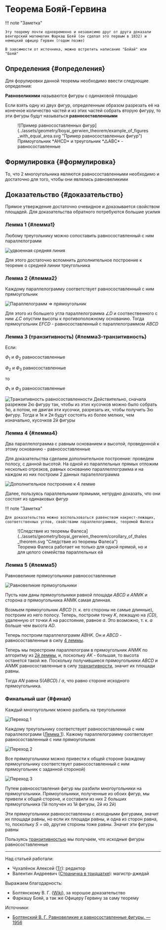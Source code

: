 # Теорема Бояй-Гервина

!!! note "Заметка"

    Эту теорему почти одновременно и независимо друг от друга доказали венгерский математик Фаркаш Бояй (он сделал это первым в 1832) и немецкий офицер Гервин (годом позже)

    В завсимости от источника, можно встретить написание "Бойай" или "Бояй"

## Определения {#определения}

Для форулировки данной теоремы необходимо ввести следующие определния:

**Равновеликими** называются фигуры с одинаковой площадью

Если взять одну из двух фигур, определенным образом разрезать её на конечное количество частей и из этих частей собрать вторую фигуру, то эти фигуры будут называться **равносоставленными**

<figure markdown="span">
    ![Пример равносоставленных фигур](../assets/geometry/boyai_gerwien_theorem/example_of_figures_with_equal_area.svg "Пример равносоставленных фигур")
    <figcaption>Прямоугольник *AHCD* и треугольник *△ABC* - равносоставленные</figcaption>
</figure>

## Формулировка {#формулировка}

То, что 2 многоугольника являются равносоставленными необходимо и достаточно для того, чтобы они являлись равновеликими

## Доказательство {#доказательство}

Прямое утверждение достаточно очевидное и доказывается свойством площадей. Для доказательства обратного потребуются большие усилия

### Лемма 1 {#лемма1}

Любому треугольнику можно сопоставить равносоставленный с ним параллелограмм

![удвоенная средняя линия](../assets/geometry/boyai_gerwien_theorem/lemma1.svg "удвоенная средняя линия")

Для этого достаточно вспомнить дополнительное построение к теореме о средней линии треугольника

### Лемма 2 {#лемма2}

Каждому параллелограмму соответствует равносоставленный с ним прямоугольник

![Параллелограмм ⇒ прямоугольник](../assets/geometry/boyai_gerwien_theorem/lemma2.svg "Параллелограмм ⇒ прямоугольник")

Для этого из большего угла параллелограмма $\angle D$ и соотвественного с ним $\angle С$ опустим высоты к противоположному основанию. Тогда прямоугольник *EFCD* - равносоставленный с параллелограммом *ABCD*

### Лемма 3 (транзитивность) {#лемма3-транзитивность}

Если:

$Ф_1$ и $Ф_2$ равносоставленные

$Ф_2$ и $Ф_3$ равносоставленные

то

$Ф_1$ и $Ф_3$ равносоставленные

![Транзитивность равносоставленности](../assets/geometry/boyai_gerwien_theorem/transitivity.svg "Транзитивность равносоставленности")
Действительно, сначала разрежем 2ю фигуру так, чтобы из этих кусочков можно было собрать 1ю, а потом, не двигая эти кусочки, разрезать их, чтобы получить 3ю фигуру. Тогда и 1я и 2я будут состоять из более мелких, чем изначально, кусочков 2й фигуры

### Лемма 4 {#лемма4}

Два параллелограмма с равным основанием и высотой, проведенной к этому основанию - равносоставленные

Для доказательства сделаем дополнительное построение: проведем полосу, с данной высотой. На одной из параллельных прямых отложим несколько отрезков, равных основанию параллеллограмма и на каждом из них построим 2 данных паралеллограмма

![Дополнительное построение к 4 лемме](../assets/geometry/boyai_gerwien_theorem/lemma4.svg "Дополнительное построение к 4 лемме")

Далее, пользуясь параллельными прямыми, нетрудно доказать, что они состоят из одинаковых фигур

!!! note "Заметка"

    Для доказательства можно воспользоваться равенством накрест-лежащих, соответственных углов, свойствами параллелограммов, теоремой Фалеса

<figure markdown="span">
    ![Следствие из теоремы Фалеса](../assets/geometry/boyai_gerwien_theorem/corollary_of_thales_theorem.svg "Следствие из теоремы Фалеса")
    <figcaption>Теорема Фалеса работает не только для одной прямой, но и для целого семейства параллельных ей</figcaption>
</figure>

### Лемма 5 {#лемма5}

Равновеликие прямоугольники равносоставленные

![Равновеликие прямоугольники](../assets/geometry/boyai_gerwien_theorem/lemma5.svg "Равновеликие прямоугольники")

Пусть нам даны прямоугольники равной площади *ABCD* и *ANMK* и сторона *a* прямоугольника ANMK самая длинная.

Возмьем прямоугольник *ABCD* (т. к. его стороны не самые длинные), построим из него полосу. Теперь, построим точку *K*, лежащую на *(CD)*, удаленную от точки *A* на расстояние, равное *a*. Это возможно, т. к. *a* больше чем высота *AD*.

Теперь построим параллелограмм *ABHK*. Он и *ABCD* - равносоставленные в силу [4 леммы](#лемма4).

Теперь мы перестроим параллелограм в прямоугольник *ANMK* по алгоритму из [2й леммы](#лемма2), и, поскольку *AK* - большая, то высота останется такой же. Поскольку получившиеся прямоугольники *ABCD* и *ANMK* равносоставленные в силу [транзитивности](#лемма3-транзитивность), значит их площади равны.

Тогда *AN* равна S(*ABCD*) / *a*, что равно стороне исходного прямоугольника.

### Финальный шаг {#финал}

Каждый многоугольник можно разбить на треугольники

![Переход 1](../assets/geometry/boyai_gerwien_theorem/transfer1.svg)

Каждому треугольнику соответствует равносоставленный с ним параллелограмм ([Лемма 1](#лемма1)). Кажому параллелограмму соответсвует равносоставленный с ним прямоугольник

![Переход 2](../assets/geometry/boyai_gerwien_theorem/transfer2.svg)

Все прямоугольники можно привести к общей стороне (каждому прямоугольнику соответствует равносоставленный с ним прямоугольник с заданной стороной)

![Переход 3](../assets/geometry/boyai_gerwien_theorem/transfer3.svg)

Путем равносоставления фигур мы разбили многоугольники на прямоугольники. Прямоугольники, полученные из обоих фигур, мы привели к общей стороне, и составили из них 2 больших прямоугольника (1й получен из 1й фигуры, 2й из 2й)

Эти прямоугольники равносоставленны с исходными фигурами, значит их площади равны, но если их площади равны, и одна из сторон равна, то, поскольку *S = ab*, другие стороны тоже равны. Значит эти фигуры равны

Пользуясь [транзитивностью](#лемма3-транзитивность) мы получаем, что исходные фигуры равносоставленные

---

Над статьей работали:

- Чухалёнок Алексей ([Тг](https://t.me/AlexeyRoot)): редактор
- Валентин Андреевич ([Страничка в тридцатке](https://school30.spb.ru/staff/~evstafyevva.shtml)): магистр-джедай

Выражаем благодарность:

- Болтянскому В. Г. ([Wiki](https://ru.wikipedia.org/wiki/Болтянский,_Владимир_Григорьевич)), за хорошое доказательство
- Фаркашу Бояй, а так же Офицеру Гервину за саму теорему

Источники:

- [Болтянский В. Г. Равновеликие и равносоставленные фигуры. — 1956](https://www.mathedu.ru/text/boltyanskiy_ravnovelikie_i_ravnosostavlennye_figury_1956/p2/)
